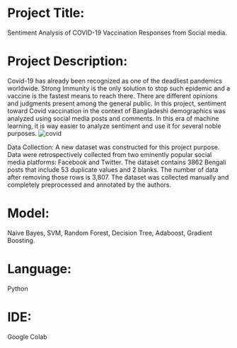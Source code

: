 # Project Title: 
 Sentiment Analysis of COVID-19 Vaccination Responses from Social media.

# Project Description: 
Covid-19 has already been recognized as one of the deadliest pandemics worldwide. Strong Immunity is the only solution to stop such epidemic and a vaccine is the fastest means to reach there. There are different opinions and judgments present among the general public. In this project, sentiment toward Covid vaccination in the context of Bangladeshi demographics was analyzed using social media posts and comments. In this era of machine learning, it is way easier to analyze sentiment and use it for several noble purposes.
![covid](https://user-images.githubusercontent.com/42768952/179295387-c250e317-eecc-4cb6-8d4d-9ad0c639bafe.png)

Data Collection:
A new dataset was constructed for this project purpose. Data were retrospectively collected from two eminently popular social media platforms: Facebook and Twitter. The dataset contains 3862 Bengali posts that include 53 duplicate values and 2 blanks. The number of data after removing those rows is 3,807. The dataset was collected manually and completely preprocessed and annotated by the authors. 

# Model:
Naive Bayes, SVM, Random Forest, Decision Tree, Adaboost, Gradient Boosting.

# Language: 
 Python

# IDE: 
Google Colab

 
